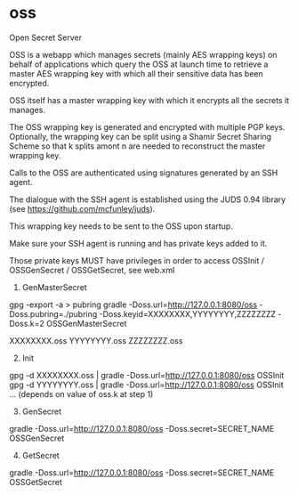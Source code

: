 oss
===

Open Secret Server

OSS is a webapp which manages secrets (mainly AES wrapping keys) on behalf of applications which query the OSS at launch time to retrieve a master AES wrapping key with which all their sensitive data has been encrypted.

OSS itself has a master wrapping key with which it encrypts all the secrets it manages.

The OSS wrapping key is generated and encrypted with multiple PGP keys. Optionally, the wrapping key can be split using a Shamir Secret Sharing Scheme so that k splits amont n are needed to reconstruct the master wrapping key.

Calls to the OSS are authenticated using signatures generated by an SSH agent.

The dialogue with the SSH agent is established using the JUDS 0.94 library (see https://github.com/mcfunley/juds).
 
This wrapping key needs to be sent to the OSS upon startup.




Make sure your SSH agent is running and has private keys added to it.

Those private keys MUST have privileges in order to access OSSInit / OSSGenSecret / OSSGetSecret, see web.xml

1. GenMasterSecret

gpg -export -a > pubring
gradle -Doss.url=http://127.0.0.1:8080/oss -Doss.pubring=./pubring -Doss.keyid=XXXXXXXX,YYYYYYYY,ZZZZZZZZ -Doss.k=2 OSSGenMasterSecret

XXXXXXXX.oss
YYYYYYYY.oss
ZZZZZZZZ.oss

2. Init

gpg -d XXXXXXXX.oss | gradle -Doss.url=http://127.0.0.1:8080/oss OSSInit
gpg -d YYYYYYYY.oss | gradle -Doss.url=http://127.0.0.1:8080/oss OSSInit
... (depends on value of oss.k at step 1)

3. GenSecret

gradle -Doss.url=http://127.0.0.1:8080/oss -Doss.secret=SECRET_NAME OSSGenSecret

4. GetSecret

gradle -Doss.url=http://127.0.0.1:8080/oss -Doss.secret=SECRET_NAME OSSGetSecret
